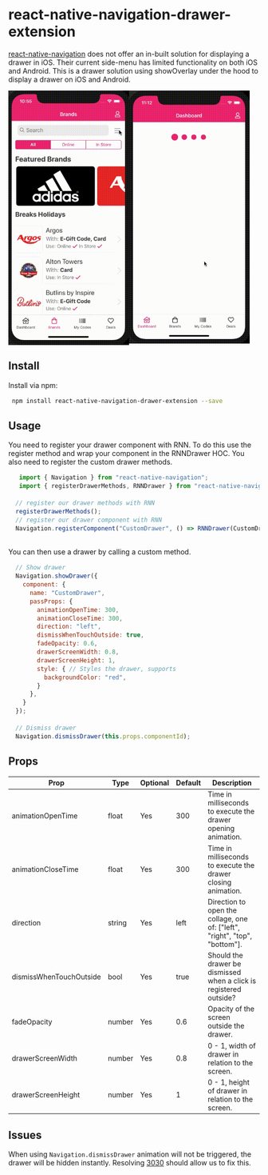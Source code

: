 # react-native-navigation-drawer-extension

[react-native-navigation](https://wix.github.io/react-native-navigation/#/) does not offer an in-built solution for displaying a drawer in iOS. Their current side-menu has limited functionality on both iOS and Android. This is a drawer solution using showOverlay under the hood to display a drawer on iOS and Android.

<img align="left" src="https://raw.githubusercontent.com/LukeBrandonFarrell/open-source-images/master/react-native-navigation-drawer-extension/left-drawer.gif" width="48%" />
<img src="https://raw.githubusercontent.com/LukeBrandonFarrell/open-source-images/master/react-native-navigation-drawer-extension/bottom-drawer.gif" width="48%" />

## Install

Install via npm:
```sh
 npm install react-native-navigation-drawer-extension --save
```

## Usage

You need to register your drawer component with RNN. To do this use the register method and wrap your component in the RNNDrawer HOC. You also need to register the custom drawer methods.

```js
   import { Navigation } from "react-native-navigation";
   import { registerDrawerMethods, RNNDrawer } from "react-native-navigation-drawer-extension";

  // register our drawer methods with RNN
  registerDrawerMethods();
  // register our drawer component with RNN
  Navigation.registerComponent("CustomDrawer", () => RNNDrawer(CustomDrawer));
  
```

You can then use a drawer by calling a custom method.

````js
  // Show drawer
  Navigation.showDrawer({
    component: {
      name: "CustomDrawer",
      passProps: {
        animationOpenTime: 300,
        animationCloseTime: 300,
        direction: "left",
        dismissWhenTouchOutside: true,
        fadeOpacity: 0.6,
        drawerScreenWidth: 0.8,
        drawerScreenHeight: 1,
        style: { // Styles the drawer, supports 
          backgroundColor: "red",
        }
      },
    }
  });

  // Dismiss drawer
  Navigation.dismissDrawer(this.props.componentId);
````

## Props

| Prop                | Type          | Optional  | Default | Description                                                                             |
| ------------------- | ------------- | --------- | ------- | --------------------------------------------------------------------------------------- |
| animationOpenTime   | float         | Yes       | 300     | Time in milliseconds to execute the drawer opening animation.                           |
| animationCloseTime  | float         | Yes       | 300     | Time in milliseconds to execute the drawer closing animation.                           |
| direction           | string        | Yes       | left    | Direction to open the collage, one of: ["left", "right", "top", "bottom"].              |
| dismissWhenTouchOutside | bool      | Yes       | true    | Should the drawer be dismissed when a click is registered outside?                      |
| fadeOpacity         | number        | Yes       | 0.6     | Opacity of the screen outside the drawer.                                               |
| drawerScreenWidth   | number        | Yes       | 0.8     | 0 - 1, width of drawer in relation to the screen.                                       |
| drawerScreenHeight  | number        | Yes       | 1       | 0 - 1, height of drawer in relation to the screen.                                      |                              

## Issues

When using `Navigation.dismissDrawer` animation will not be triggered, the drawer will be hidden instantly.
Resolving [3030](https://github.com/wix/react-native-navigation/issues/3030) should allow us to fix this.